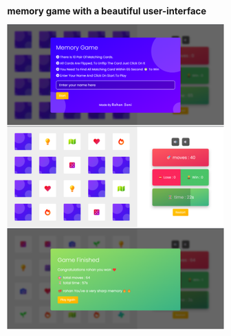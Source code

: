 ## memory game with a beautiful user-interface

![memory game](https://github.com/rohanSoni2033/memory-game/blob/master/screenshots/img-1.png 'memory game')
![memory game](https://github.com/rohanSoni2033/memory-game/blob/master/screenshots/img-2.png 'memory game')
![memory game](https://github.com/rohanSoni2033/memory-game/blob/master/screenshots/img-3.png 'memory game')
